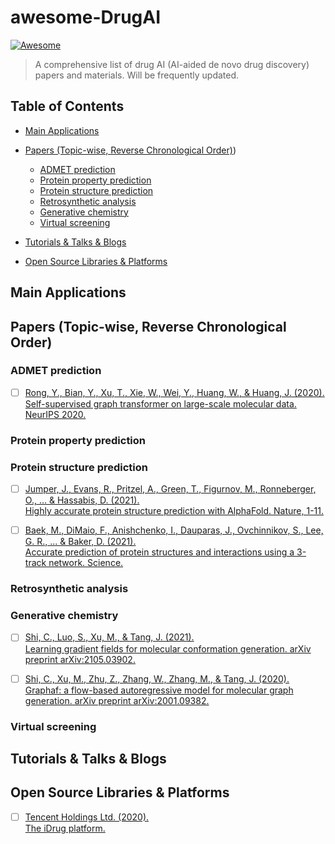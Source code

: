 # awesome-DrugAI
[![Awesome](https://cdn.rawgit.com/sindresorhus/awesome/d7305f38d29fed78fa85652e3a63e154dd8e8829/media/badge.svg)](https://github.com/sindresorhus/awesome#readme)
> A comprehensive list of drug AI (AI-aided de novo drug discovery) papers and materials. Will be frequently updated.


## Table of Contents
- [Main Applications](#main-applications)
- [Papers (Topic-wise, Reverse Chronological Order)](#papers-topic-wise-reverse-chronological-order))
    - [ADMET prediction](#admet-prediction)
    - [Protein property prediction](#protein-property-prediction)
    - [Protein structure prediction](#protein-structure-prediction)
    - [Retrosynthetic analysis](#retrosynthetic-analysis)
    - [Generative chemistry](#generative-chemistry)
    - [Virtual screening](#virtual-screening)

- [Tutorials & Talks & Blogs](#tutorials--talks--blogs)
- [Open Source Libraries & Platforms](#open-source-libraries--platforms)

## Main Applications

## Papers (Topic-wise, Reverse Chronological Order)

### ADMET prediction

- [ ] [Rong, Y., Bian, Y., Xu, T., Xie, W., Wei, Y., Huang, W., & Huang, J. (2020). \
 Self-supervised graph transformer on large-scale molecular data. NeurIPS 2020.](https://arxiv.org/abs/2007.02835)


### Protein property prediction

### Protein structure prediction

- [ ] [Jumper, J., Evans, R., Pritzel, A., Green, T., Figurnov, M., Ronneberger, O., ... & Hassabis, D. (2021). \
 Highly accurate protein structure prediction with AlphaFold. Nature, 1-11.](https://www.nature.com/articles/s41586-021-03819-2)

- [ ] [Baek, M., DiMaio, F., Anishchenko, I., Dauparas, J., Ovchinnikov, S., Lee, G. R., ... & Baker, D. (2021). \
 Accurate prediction of protein structures and interactions using a 3-track network. Science.](https://www.biorxiv.org/content/10.1101/2021.06.14.448402v1.abstract)

### Retrosynthetic analysis

### Generative chemistry

- [ ] [Shi, C., Luo, S., Xu, M., & Tang, J. (2021). \
 Learning gradient fields for molecular conformation generation. arXiv preprint arXiv:2105.03902.](https://arxiv.org/abs/2105.03902)

- [ ] [Shi, C., Xu, M., Zhu, Z., Zhang, W., Zhang, M., & Tang, J. (2020). \
 Graphaf: a flow-based autoregressive model for molecular graph generation. arXiv preprint arXiv:2001.09382.](https://arxiv.org/abs/2001.09382)


### Virtual screening


## Tutorials & Talks & Blogs

## Open Source Libraries & Platforms

- [ ] [Tencent Holdings Ltd. (2020). \
The iDrug platform.](https://drug.ai.tencent.com/en)
